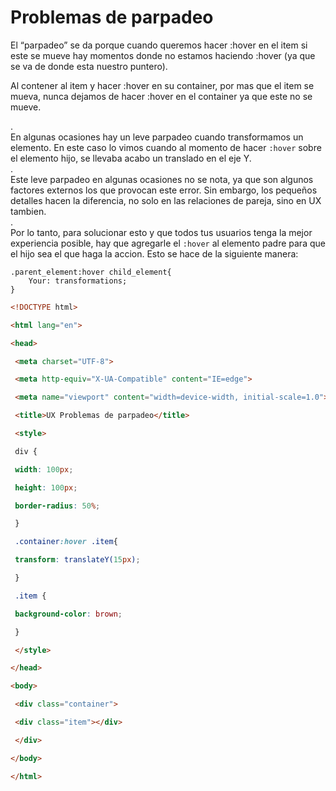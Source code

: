 # Problemas de parpadeo
El “parpadeo” se da porque cuando queremos hacer :hover en el item si este se mueve hay momentos donde no estamos haciendo :hover (ya que se va de donde esta nuestro puntero).

Al contener al item y hacer :hover en su container, por mas que el item se mueva, nunca dejamos de hacer :hover en el container ya que este no se mueve.

.  
En algunas ocasiones hay un leve parpadeo cuando transformamos un elemento. En este caso lo vimos cuando al momento de hacer `:hover` sobre el elemento hijo, se llevaba acabo un translado en el eje Y.  
.  
Este leve parpadeo en algunas ocasiones no se nota, ya que son algunos factores externos los que provocan este error. Sin embargo, los pequeños detalles hacen la diferencia, no solo en las relaciones de pareja, sino en UX tambien.  
.  
Por lo tanto, para solucionar esto y que todos tus usuarios tenga la mejor experiencia posible, hay que agregarle el `:hover` al elemento padre para que el hijo sea el que haga la accion. Esto se hace de la siguiente manera:

```
.parent_element:hover child_element{
	Your: transformations;
}
```

```html
<!DOCTYPE html>

<html lang="en">

<head>

 <meta charset="UTF-8">

 <meta http-equiv="X-UA-Compatible" content="IE=edge">

 <meta name="viewport" content="width=device-width, initial-scale=1.0">

 <title>UX Problemas de parpadeo</title>

 <style>

 div {

 width: 100px;

 height: 100px;

 border-radius: 50%;

 }

 .container:hover .item{

 transform: translateY(15px);

 }

 .item {

 background-color: brown;

 }

 </style>

</head>

<body>

 <div class="container">

 <div class="item"></div>

 </div>

</body>

</html>
```